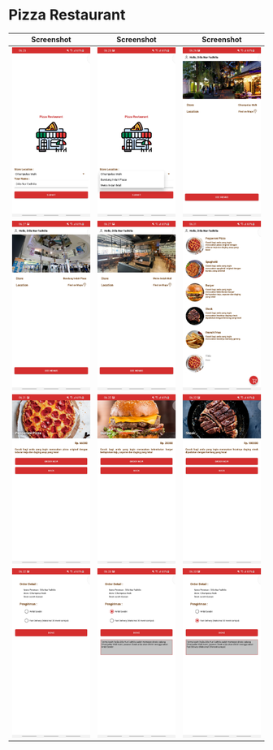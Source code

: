 # Pizza Restaurant
| Screenshot | Screenshot | Screenshot |
| --- | --- | --- |
| <img src="https://github.com/fadhilla28/PPAM-PizzaRestaurant/blob/main/Screenshot/TampilanAwal1.jpg" width="250">| <img src="https://github.com/fadhilla28/PPAM-PizzaRestaurant/blob/main/Screenshot/TampilanAwal2.jpg" width="250"> | <img src="https://github.com/fadhilla28/PPAM-PizzaRestaurant/blob/main/Screenshot/TampilanStore1.jpg" width="250"> |
| <img src="https://github.com/fadhilla28/PPAM-PizzaRestaurant/blob/main/Screenshot/TampilanStore2.jpg" width="250"> | <img src="https://github.com/fadhilla28/PPAM-PizzaRestaurant/blob/main/Screenshot/TampilanStore3.jpg" width="250"> | <img src="https://github.com/fadhilla28/PPAM-PizzaRestaurant/blob/main/Screenshot/TampilanAwalMenu.jpg" width="250"> |
| <img src="https://github.com/fadhilla28/PPAM-PizzaRestaurant/blob/main/Screenshot/TampilanMenu1.jpg" width="250"> | <img src="https://github.com/fadhilla28/PPAM-PizzaRestaurant/blob/main/Screenshot/TampilanMenu2.jpg" width="250"> | <img src="https://github.com/fadhilla28/PPAM-PizzaRestaurant/blob/main/Screenshot/TampilanMenu3.jpg" width="250"> |
| <img src="https://github.com/fadhilla28/PPAM-PizzaRestaurant/blob/main/Screenshot/TampilanOrder1.jpg" width="250"> | <img src="https://github.com/fadhilla28/PPAM-PizzaRestaurant/blob/main/Screenshot/TampilanOrder2.jpg" width="250"> | <img src="https://github.com/fadhilla28/PPAM-PizzaRestaurant/blob/main/Screenshot/TampilanOrder3.jpg" width="250"> |
